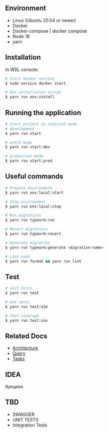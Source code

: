## Environment
- Linux (Ubuntu 20.04 or newer)
- Docker
- Docker-compose | docker compose
- Node 18
- yarn

## Installation

In WSL console:

```bash
# Start docker service
$ sudo service docker start

# Run installation script
$ yarn run env:install
```

## Running the application

```bash
# Start project in selected mode
# development
$ yarn run start

# watch mode
$ yarn run start:dev

# production mode
$ yarn run start:prod
```

## Useful commands

```bash
# Prepare environment
$ yarn run env:local:start

# Stop environment
$ yarn run env:local:stop

# Run migrations
$ yarn run typeorm:run

# Revert migrations
$ yarn run typeorm:revert

# Generate migration
$ yarn run typeorm:generate <migration-name>

# Lint code
$ yarn run format && yarn run lint
```

## Test

```bash
# unit tests
$ yarn run test

# e2e tests
$ yarn run test:e2e

# test coverage
$ yarn run test:cov
```

## Related Docs

- [Architecture](./docs/architecture.md)
- [Query](./docs/query.md)
- [Tasks](./docs/tasks.md)

## IDEA

Аукцион

## TBD
 - SWAGGER
 - UNIT TESTS
 - Integration Tests
